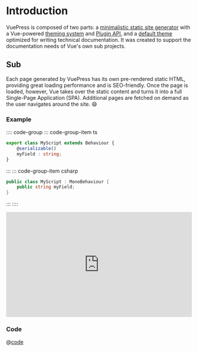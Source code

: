 # Introduction

VuePress is composed of two parts: a [minimalistic static site generator](https://github.com/vuejs/vuepress/tree/master/packages/%40vuepress/core) with a Vue-powered [theming system](https://v1.vuepress.vuejs.org/theme/) and [Plugin API](https://v1.vuepress.vuejs.org/plugin/), and a [default theme](https://v1.vuepress.vuejs.org/theme/default-theme-config.html) optimized for writing technical documentation. It was created to support the documentation needs of Vue's own sub projects.

## Sub

Each page generated by VuePress has its own pre-rendered static HTML, providing great loading performance and is SEO-friendly. Once the page is loaded, however, Vue takes over the static content and turns it into a full Single-Page Application (SPA). Additional pages are fetched on demand as the user navigates around the site. :smile:

### Example

:::: code-group
::: code-group-item ts
```ts
export class MyScript extends Behaviour {
    @serializable()
    myField : string;    
}
```
:::
::: code-group-item csharp
```csharp
public class MyScript : MonoBehaviour {
    public string myField;
}
```
:::
::::

<iframe style="border:none; width:100%; aspect-ratio:16/9" src="https://cdn.needle.tools/needle-engine/samples/screensharing" allow="xr; xr-spatial-tracking; camera; microphone; fullscreen;display-capture"></iframe>

### Code

@[code](./code-samples/BasicComponent.js)
